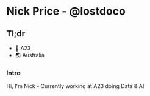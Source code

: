 # Nick Price - @lostdoco
## Tl;dr
- 🏢 A23
- 🌏 Australia

### Intro
Hi, I'm Nick - Currently working at A23 doing Data & AI

<!--
**lostdoco/lostdoco** is a ✨ _special_ ✨ repository because its `README.md` (this file) appears on your GitHub profile.

Here are some ideas to get you started:

- 🔭 I’m currently working on ...
- 🌱 I’m currently learning ...
- 👯 I’m looking to collaborate on ...
- 🤔 I’m looking for help with ...
- 💬 Ask me about ...
- 📫 How to reach me: ...
- 😄 Pronouns: ...
- ⚡ Fun fact: ...
-->
